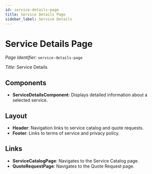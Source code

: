 ```yaml
---
id: service-details-page
title: Service Details Page
sidebar_label: Service Details
---
```


# Service Details Page

*Page Identifier:* `service-details-page`

*Title:* Service Details

## Components
- **ServiceDetailsComponent**: Displays detailed information about a selected service.

## Layout
- **Header**: Navigation links to service catalog and quote requests.
- **Footer**: Links to terms of service and privacy policy.

## Links
- **ServiceCatalogPage**: Navigates to the Service Catalog page.
- **QuoteRequestPage**: Navigates to the Quote Request page.
